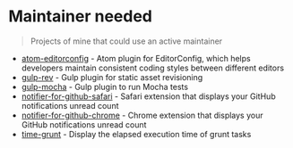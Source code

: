 # Maintainer needed

> Projects of mine that could use an active maintainer

- [atom-editorconfig](https://github.com/sindresorhus/atom-editorconfig/issues/71) - Atom plugin for EditorConfig, which helps developers maintain consistent coding styles between different editors
- [gulp-rev](https://github.com/sindresorhus/gulp-rev/issues/158) - Gulp plugin for static asset revisioning
- [gulp-mocha](https://github.com/sindresorhus/gulp-mocha/issues/128) - Gulp plugin to run Mocha tests
- [notifier-for-github-safari](https://github.com/sindresorhus/notifier-for-github-safari/issues/6) - Safari extension that displays your GitHub notifications unread count
- [notifier-for-github-chrome](https://github.com/sindresorhus/notifier-for-github-chrome/issues/67) - Chrome extension that displays your GitHub notifications unread count
- [time-grunt](https://github.com/sindresorhus/time-grunt/issues/78) - Display the elapsed execution time of grunt tasks
